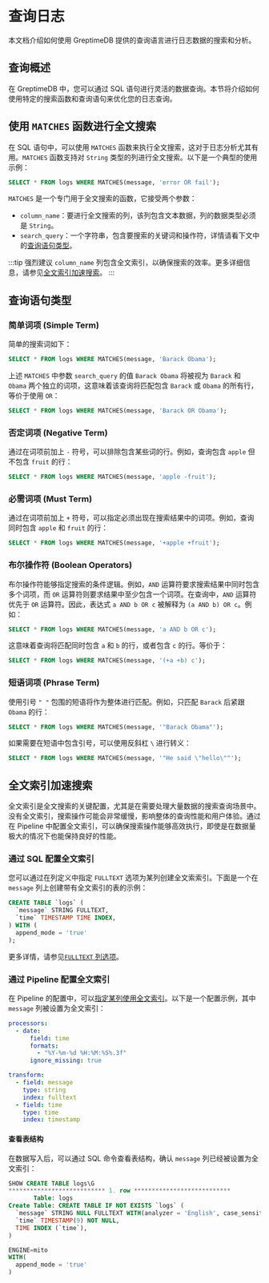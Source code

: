 # 查询日志

本文档介绍如何使用 GreptimeDB 提供的查询语言进行日志数据的搜索和分析。

## 查询概述

在 GreptimeDB 中，您可以通过 SQL 语句进行灵活的数据查询。本节将介绍如何使用特定的搜索函数和查询语句来优化您的日志查询。

## 使用 `MATCHES` 函数进行全文搜索

在 SQL 语句中，可以使用 `MATCHES` 函数来执行全文搜索，这对于日志分析尤其有用。`MATCHES` 函数支持对 `String` 类型的列进行全文搜索。以下是一个典型的使用示例：

```sql
SELECT * FROM logs WHERE MATCHES(message, 'error OR fail');
```

`MATCHES` 是一个专门用于全文搜索的函数，它接受两个参数：

- `column_name`：要进行全文搜索的列，该列包含文本数据，列的数据类型必须是 `String`。
- `search_query`：一个字符串，包含要搜索的关键词和操作符，详情请看下文中的[查询语句类型](#查询语句类型)。

:::tip
强烈建议 `column_name` 列包含全文索引，以确保搜索的效率。更多详细信息，请参见[全文索引加速搜索](#全文索引加速搜索)。
:::

## 查询语句类型

### 简单词项 (Simple Term)

简单的搜索词如下：

```sql
SELECT * FROM logs WHERE MATCHES(message, 'Barack Obama');
```

上述 `MATCHES` 中参数 `search_query` 的值 `Barack Obama` 将被视为 `Barack` 和 `Obama` 两个独立的词项，这意味着该查询将匹配包含 `Barack` 或 `Obama` 的所有行，等价于使用 `OR`：

```sql
SELECT * FROM logs WHERE MATCHES(message, 'Barack OR Obama');
```

### 否定词项 (Negative Term)

通过在词项前加上 `-` 符号，可以排除包含某些词的行。例如，查询包含 `apple` 但不包含 `fruit` 的行：

```sql
SELECT * FROM logs WHERE MATCHES(message, 'apple -fruit');
```

### 必需词项 (Must Term)

通过在词项前加上 `+` 符号，可以指定必须出现在搜索结果中的词项。例如，查询同时包含 `apple` 和 `fruit` 的行：

```sql
SELECT * FROM logs WHERE MATCHES(message, '+apple +fruit');
```

### 布尔操作符 (Boolean Operators)

布尔操作符能够指定搜索的条件逻辑。例如，`AND` 运算符要求搜索结果中同时包含多个词项，而 `OR` 运算符则要求结果中至少包含一个词项。在查询中，`AND` 运算符优先于 `OR` 运算符。因此，表达式 `a AND b OR c` 被解释为 `(a AND b) OR c`。例如：

```sql
SELECT * FROM logs WHERE MATCHES(message, 'a AND b OR c');
```

这意味着查询将匹配同时包含 `a` 和 `b` 的行，或者包含 `c` 的行。等价于：

```sql
SELECT * FROM logs WHERE MATCHES(message, '(+a +b) c');
```

### 短语词项 (Phrase Term)

使用引号 `" "` 包围的短语将作为整体进行匹配。例如，只匹配 `Barack` 后紧跟 `Obama` 的行：

```sql
SELECT * FROM logs WHERE MATCHES(message, '"Barack Obama"');
```

如果需要在短语中包含引号，可以使用反斜杠 `\` 进行转义：

```sql
SELECT * FROM logs WHERE MATCHES(message, '"He said \"hello\""');
```

## 全文索引加速搜索

全文索引是全文搜索的关键配置，尤其是在需要处理大量数据的搜索查询场景中。没有全文索引，搜索操作可能会非常缓慢，影响整体的查询性能和用户体验。通过在 Pipeline 中配置全文索引，可以确保搜索操作能够高效执行，即使是在数据量极大的情况下也能保持良好的性能。

### 通过 SQL 配置全文索引

您可以通过在列定义中指定 `FULLTEXT` 选项为某列创建全文索索引。下面是一个在 `message` 列上创建带有全文索引的表的示例：

```sql
CREATE TABLE `logs` (
  `message` STRING FULLTEXT,
  `time` TIMESTAMP TIME INDEX,
) WITH (
  append_mode = 'true'
);
```

更多详情，请参见[`FULLTEXT` 列选项](/reference/sql/create#fulltext-列选项)。

### 通过 Pipeline 配置全文索引

在 Pipeline 的配置中，可以[指定某列使用全文索引](./pipeline-config.md#index-字段)。以下是一个配置示例，其中 `message` 列被设置为全文索引：

```yaml
processors:
  - date:
      field: time
      formats:
        - "%Y-%m-%d %H:%M:%S%.3f"
      ignore_missing: true

transform:
  - field: message
    type: string
    index: fulltext
  - field: time
    type: time
    index: timestamp
```

#### 查看表结构

在数据写入后，可以通过 SQL 命令查看表结构，确认 `message` 列已经被设置为全文索引：

```sql
SHOW CREATE TABLE logs\G
*************************** 1. row ***************************
       Table: logs
Create Table: CREATE TABLE IF NOT EXISTS `logs` (
  `message` STRING NULL FULLTEXT WITH(analyzer = 'English', case_sensitive = 'false'),
  `time` TIMESTAMP(9) NOT NULL,
  TIME INDEX (`time`),
)

ENGINE=mito
WITH(
  append_mode = 'true'
)
```
